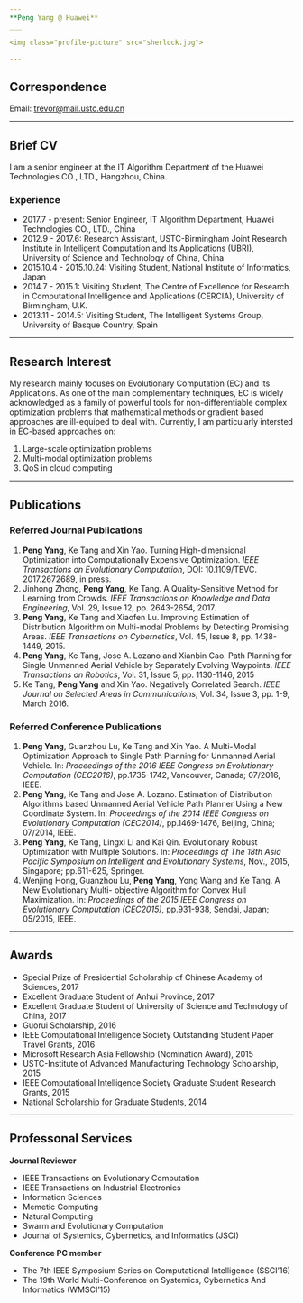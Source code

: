 ```yaml
---
**Peng Yang @ Huawei**
___

<img class="profile-picture" src="sherlock.jpg">

---
```

## Correspondence
Email: trevor@mail.ustc.edu.cn


---
## Brief CV

I am a senior engineer at the IT Algorithm Department of the Huawei Technologies CO., LTD., Hangzhou, China.

### Experience
* 2017.7 - present: Senior Engineer, IT Algorithm Department, Huawei Technologies CO., LTD., China
* 2012.9 - 2017.6: Research Assistant, USTC-Birmingham Joint Research Institute in Intelligent Computation and Its Applications (UBRI), University of Science and Technology of China, China
* 2015.10.4 - 2015.10.24: Visiting Student, National Institute of Informatics, Japan
* 2014.7 - 2015.1: Visiting Student, The Centre of Excellence for Research in Computational Intelligence and Applications (CERCIA), University of Birmingham, U.K.
* 2013.11 - 2014.5: Visiting Student, The Intelligent Systems Group, University of Basque Country, Spain

---

## Research Interest

My research mainly focuses on Evolutionary Computation (EC) and its Applications. As one of the main complementary techniques, EC is widely acknowledged as a family of powerful tools for non-differentiable complex optimization problems that mathematical methods or gradient based approaches are ill-equiped to deal with. Currently, I am particularly intersted in EC-based approaches on:

1. Large-scale optimization problems
2. Multi-modal optimization problems
3. QoS in cloud computing

---

## Publications
### Referred Journal Publications
1. **Peng Yang**, Ke Tang and Xin Yao. Turning High-dimensional Optimization into Computationally Expensive Optimization. *IEEE Transactions on Evolutionary Computation*, DOI: 10.1109/TEVC. 2017.2672689, in press.
2. Jinhong Zhong, **Peng Yang**, Ke Tang. A Quality-Sensitive Method for Learning from Crowds. *IEEE Transactions on Knowledge and Data Engineering*, Vol. 29, Issue 12, pp. 2643-2654, 2017.
3. **Peng Yang**, Ke Tang and Xiaofen Lu. Improving Estimation of Distribution Algorithm on Multi-modal Problems by Detecting Promising Areas. *IEEE Transactions on Cybernetics*, Vol. 45, Issue 8, pp. 1438-1449, 2015.
4. **Peng Yang**, Ke Tang, Jose A. Lozano and Xianbin Cao. Path Planning for Single Unmanned Aerial Vehicle by Separately Evolving Waypoints. *IEEE Transactions on Robotics*, Vol. 31, Issue 5, pp. 1130-1146, 2015
5. Ke Tang, **Peng Yang** and Xin Yao. Negatively Correlated Search. *IEEE Journal on Selected Areas in Communications*, Vol. 34, Issue 3, pp. 1-9, March 2016. 

### Referred Conference Publications
1. **Peng Yang**, Guanzhou Lu, Ke Tang and Xin Yao. A Multi-Modal Optimization Approach to Single Path Planning for Unmanned Aerial Vehicle. In: *Proceedings of the 2016 IEEE Congress on Evolutionary Computation (CEC2016)*, pp.1735-1742, Vancouver, Canada; 07/2016, IEEE.
2. **Peng Yang**, Ke Tang and Jose A. Lozano. Estimation of Distribution Algorithms based Unmanned Aerial Vehicle Path Planner Using a New Coordinate System. In: *Proceedings of the 2014 IEEE Congress on Evolutionary Computation (CEC2014)*, pp.1469-1476, Beijing, China; 07/2014, IEEE.
3. **Peng Yang**, Ke Tang, Lingxi Li and Kai Qin. Evolutionary Robust Optimization with Multiple Solutions. In: *Proceedings of The 18th Asia Pacific Symposium on Intelligent and Evolutionary Systems*, Nov., 2015, Singapore; pp.611-625, Springer.
4. Wenjing Hong, Guanzhou Lu, **Peng Yang**, Yong Wang and Ke Tang. A New Evolutionary Multi- objective Algorithm for Convex Hull Maximization. In: *Proceedings of the 2015 IEEE Congress on Evolutionary Computation (CEC2015)*, pp.931-938, Sendai, Japan; 05/2015, IEEE.  

---

## Awards

* Special Prize of Presidential Scholarship of Chinese Academy of Sciences, 2017
* Excellent Graduate Student of Anhui Province, 2017
* Excellent Graduate Student of University of Science and Technology of China, 2017
* Guorui Scholarship, 2016
* IEEE Computational Intelligence Society Outstanding Student Paper Travel Grants, 2016
* Microsoft Research Asia Fellowship (Nomination Award), 2015
* USTC-Institute of Advanced Manufacturing Technology Scholarship, 2015
* IEEE Computational Intelligence Society Graduate Student Research Grants, 2015
* National Scholarship for Graduate Students, 2014

---

## Professonal Services

**Journal Reviewer**
* IEEE Transactions on Evolutionary Computation
* IEEE Transactions on Industrial Electronics
* Information Sciences
* Memetic Computing
* Natural Computing
* Swarm and Evolutionary Computation
* Journal of Systemics, Cybernetics, and Informatics (JSCI)

**Conference PC member**
* The 7th IEEE Symposium Series on Computational Intelligence (SSCI’16)
* The 19th World Multi-Conference on Systemics, Cybernetics And Informatics (WMSCI’15)


